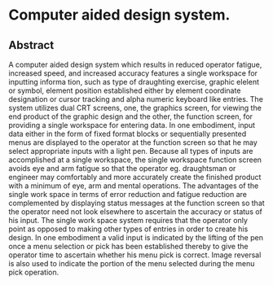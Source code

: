 # Computer aided design system.

## Abstract
A computer aided design system which results in reduced operator fatigue, increased speed, and increased accuracy features a single workspace for inputting informa tion, such as type of draughting exercise, graphic elelent or symbol, element position established either by element coordinate designation or cursor tracking and alpha numeric keyboard like entries. The system utilizes dual CRT screens, one, the graphics screen, for viewing the end product of the graphic design and the other, the function screen, for providing a single workspace for entering data. In one embodiment, input data either in the form of fixed format blocks or sequentially presented menus are displayed to the operator at the function screen so that he may select appropriate inputs with a light pen. Because all types of inputs are accomplished at a single workspace, the single workspace function screen avoids eye and arm fatigue so that the operator eg. draughtsman or engineer may comfortably and more accurately create the finished product with a minimum of eye, arm and mental operations. The advantages of the single work space in terms of error reduction and fatigue reduction are complemented by displaying status messages at the function screen so that the operator need not look elsewhere to ascertain the accuracy or status of his input. The single work space system requires that the operator only point as opposed to making other types of entries in order to create his design. In one embodiment a valid input is indicated by the lifting of the pen once a menu selection or pick has been established thereby to give the operator time to ascertain whether his menu pick is correct. Image reversal is also used to indicate the portion of the menu selected during the menu pick operation.